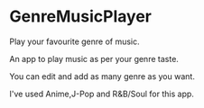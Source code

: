 # GenreMusicPlayer
Play your favourite genre of music.


An app to play music as per your genre taste. 

You can edit and add as many genre as you want.

I've used Anime,J-Pop and R&B/Soul for this app.
